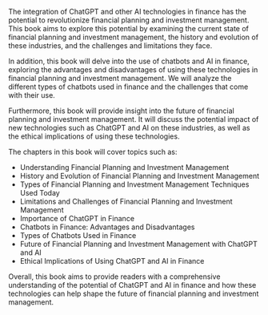 
The integration of ChatGPT and other AI technologies in finance has the potential to revolutionize financial planning and investment management. This book aims to explore this potential by examining the current state of financial planning and investment management, the history and evolution of these industries, and the challenges and limitations they face.

In addition, this book will delve into the use of chatbots and AI in finance, exploring the advantages and disadvantages of using these technologies in financial planning and investment management. We will analyze the different types of chatbots used in finance and the challenges that come with their use.

Furthermore, this book will provide insight into the future of financial planning and investment management. It will discuss the potential impact of new technologies such as ChatGPT and AI on these industries, as well as the ethical implications of using these technologies.

The chapters in this book will cover topics such as:

* Understanding Financial Planning and Investment Management
* History and Evolution of Financial Planning and Investment Management
* Types of Financial Planning and Investment Management Techniques Used Today
* Limitations and Challenges of Financial Planning and Investment Management
* Importance of ChatGPT in Finance
* Chatbots in Finance: Advantages and Disadvantages
* Types of Chatbots Used in Finance
* Future of Financial Planning and Investment Management with ChatGPT and AI
* Ethical Implications of Using ChatGPT and AI in Finance

Overall, this book aims to provide readers with a comprehensive understanding of the potential of ChatGPT and AI in finance and how these technologies can help shape the future of financial planning and investment management.
